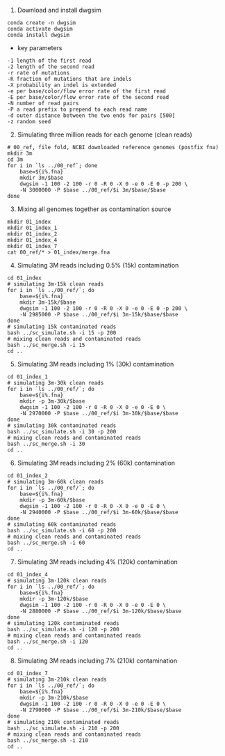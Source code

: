 1. Download and install dwgsim
```
conda create -n dwgsim
conda activate dwgsim
conda install dwgsim
```
- key parameters
```
-1 length of the first read
-2 length of the second read
-r rate of mutations 
-R fraction of mutations that are indels
-X probability an indel is extended
-e per base/color/flow error rate of the first read
-E per base/color/flow error rate of the second read
-N number of read pairs
-P a read prefix to prepend to each read name
-d outer distance between the two ends for pairs [500]
-z random seed
```
2. Simulating three million reads for each genome (clean reads)
```
# 00_ref, file fold, NCBI downloaded reference genomes (postfix fna)
mkdir 3m
cd 3m
for i in `ls ../00_ref`; done
    base=${i%.fna}
    mkdir 3m/$base
    dwgsim -1 100 -2 100 -r 0 -R 0 -X 0 -e 0 -E 0 -p 200 \
    -N 3000000 -P $base ../00_ref/$i 3m/$base/$base
done
```
3. Mixing all genomes together as contamination source 
```
mkdir 01_index
mkdir 01_index_1
mkdir 01_index_2
mkdir 01_index_4
mkdir 01_index_7
cat 00_ref/* > 01_index/merge.fna
```
4. Simulating 3M reads including 0.5% (15k) contamination
```
cd 01_index
# simulating 3m-15k clean reads
for i in `ls ../00_ref/`; do
    base=${i%.fna}
    mkdir 3m-15k/$base
    dwgsim -1 100 -2 100 -r 0 -R 0 -X 0 -e 0 -E 0 -p 200 \
    -N 2985000 -P $base ../00_ref/$i 3m-15k/$base/$base
done
# simulating 15k contaminated reads
bash ../sc_simulate.sh -i 15 -p 200
# mixing clean reads and contaminated reads
bash ../sc_merge.sh -i 15
cd ..
```
5. Simulating 3M reads including 1% (30k) contamination
```
cd 01_index_1
# simulating 3m-30k clean reads
for i in `ls ../00_ref/`; do
    base=${i%.fna}
    mkdir -p 3m-30k/$base
    dwgsim -1 100 -2 100 -r 0 -R 0 -X 0 -e 0 -E 0 \
    -N 2970000 -P $base ../00_ref/$i 3m-30k/$base/$base
done
# simulating 30k contaminated reads
bash ../sc_simulate.sh -i 30 -p 200
# mixing clean reads and contaminated reads
bash ../sc_merge.sh -i 30
cd ..
```
6. Simulating 3M reads including 2% (60k) contamination
```
cd 01_index_2
# simulating 3m-60k clean reads
for i in `ls ../00_ref/`; do
    base=${i%.fna}
    mkdir -p 3m-60k/$base
    dwgsim -1 100 -2 100 -r 0 -R 0 -X 0 -e 0 -E 0 \
    -N 2940000 -P $base ../00_ref/$i 3m-60k/$base/$base
done
# simulating 60k contaminated reads
bash ../sc_simulate.sh -i 60 -p 200
# mixing clean reads and contaminated reads
bash ../sc_merge.sh -i 60
cd ..
```
7. Simulating 3M reads including 4% (120k) contamination
```
cd 01_index_4
# simulating 3m-120k clean reads
for i in `ls ../00_ref/`; do
    base=${i%.fna}
    mkdir -p 3m-120k/$base
    dwgsim -1 100 -2 100 -r 0 -R 0 -X 0 -e 0 -E 0 \
    -N 2880000 -P $base ../00_ref/$i 3m-120k/$base/$base
done
# simulating 120k contaminated reads
bash ../sc_simulate.sh -i 120 -p 200
# mixing clean reads and contaminated reads
bash ../sc_merge.sh -i 120
cd ..
```
8. Simulating 3M reads including 7% (210k) contamination
```
cd 01_index_7
# simulating 3m-210k clean reads
for i in `ls ../00_ref/`; do
    base=${i%.fna}
    mkdir -p 3m-210k/$base
    dwgsim -1 100 -2 100 -r 0 -R 0 -X 0 -e 0 -E 0 \
    -N 2790000 -P $base ../00_ref/$i 3m-210k/$base/$base
done
# simulating 210k contaminated reads
bash ../sc_simulate.sh -i 210 -p 200
# mixing clean reads and contaminated reads
bash ../sc_merge.sh -i 210
cd ..
```




